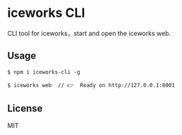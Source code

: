 # iceworks CLI

CLI tool for iceworks，start and open the iceworks web.

## Usage

```
$ npm i iceworks-cli -g

$ iceworks web  // 👉  Ready on http://127.0.0.1:8001
```

## License

MIT
